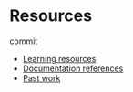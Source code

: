 # Resources
commit
- [Learning resources](learning-resources.md)
- [Documentation references](doc-references.md)
- [Past work](past-work.md)
  
 
